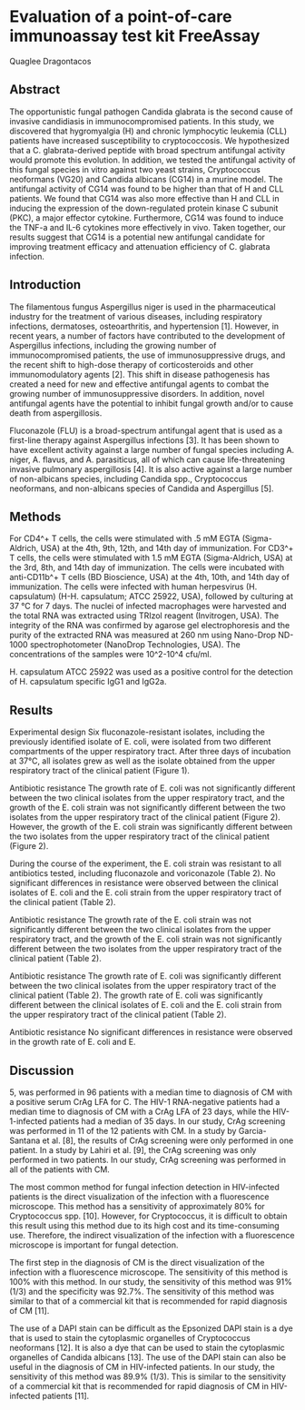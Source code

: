 # Evaluation of a point-of-care immunoassay test kit FreeAssay
Quaglee Dragontacos


## Abstract
The opportunistic fungal pathogen Candida glabrata is the second cause of invasive candidiasis in immunocompromised patients. In this study, we discovered that hygromyalgia (H) and chronic lymphocytic leukemia (CLL) patients have increased susceptibility to cryptococcosis. We hypothesized that a C. glabrata-derived peptide with broad spectrum antifungal activity would promote this evolution. In addition, we tested the antifungal activity of this fungal species in vitro against two yeast strains, Cryptococcus neoformans (VG20) and Candida albicans (CG14) in a murine model. The antifungal activity of CG14 was found to be higher than that of H and CLL patients. We found that CG14 was also more effective than H and CLL in inducing the expression of the down-regulated protein kinase C subunit (PKC), a major effector cytokine. Furthermore, CG14 was found to induce the TNF-a and IL-6 cytokines more effectively in vivo. Taken together, our results suggest that CG14 is a potential new antifungal candidate for improving treatment efficacy and attenuation efficiency of C. glabrata infection.


## Introduction
The filamentous fungus Aspergillus niger is used in the pharmaceutical industry for the treatment of various diseases, including respiratory infections, dermatoses, osteoarthritis, and hypertension [1]. However, in recent years, a number of factors have contributed to the development of Aspergillus infections, including the growing number of immunocompromised patients, the use of immunosuppressive drugs, and the recent shift to high-dose therapy of corticosteroids and other immunomodulatory agents [2]. This shift in disease pathogenesis has created a need for new and effective antifungal agents to combat the growing number of immunosuppressive disorders. In addition, novel antifungal agents have the potential to inhibit fungal growth and/or to cause death from aspergillosis.

Fluconazole (FLU) is a broad-spectrum antifungal agent that is used as a first-line therapy against Aspergillus infections [3]. It has been shown to have excellent activity against a large number of fungal species including A. niger, A. flavus, and A. parasiticus, all of which can cause life-threatening invasive pulmonary aspergillosis [4]. It is also active against a large number of non-albicans species, including Candida spp., Cryptococcus neoformans, and non-albicans species of Candida and Aspergillus [5].


## Methods
For CD4^+ T cells, the cells were stimulated with .5 mM EGTA (Sigma-Aldrich, USA) at the 4th, 9th, 12th, and 14th day of immunization. For CD3^+ T cells, the cells were stimulated with 1.5 mM EGTA (Sigma-Aldrich, USA) at the 3rd, 8th, and 14th day of immunization. The cells were incubated with anti-CD11b^+ T cells (BD Bioscience, USA) at the 4th, 10th, and 14th day of immunization. The cells were infected with human herpesvirus (H. capsulatum) (H-H. capsulatum; ATCC 25922, USA), followed by culturing at 37 °C for 7 days. The nuclei of infected macrophages were harvested and the total RNA was extracted using TRIzol reagent (Invitrogen, USA). The integrity of the RNA was confirmed by agarose gel electrophoresis and the purity of the extracted RNA was measured at 260 nm using Nano-Drop ND-1000 spectrophotometer (NanoDrop Technologies, USA). The concentrations of the samples were 10^2-10^4 cfu/ml.

H. capsulatum ATCC 25922 was used as a positive control for the detection of H. capsulatum specific IgG1 and IgG2a.


## Results
Experimental design
Six fluconazole-resistant isolates, including the previously identified isolate of E. coli, were isolated from two different compartments of the upper respiratory tract. After three days of incubation at 37°C, all isolates grew as well as the isolate obtained from the upper respiratory tract of the clinical patient (Figure 1).

Antibiotic resistance
The growth rate of E. coli was not significantly different between the two clinical isolates from the upper respiratory tract, and the growth of the E. coli strain was not significantly different between the two isolates from the upper respiratory tract of the clinical patient (Figure 2). However, the growth of the E. coli strain was significantly different between the two isolates from the upper respiratory tract of the clinical patient (Figure 2).

During the course of the experiment, the E. coli strain was resistant to all antibiotics tested, including fluconazole and voriconazole (Table 2). No significant differences in resistance were observed between the clinical isolates of E. coli and the E. coli strain from the upper respiratory tract of the clinical patient (Table 2).

Antibiotic resistance
The growth rate of the E. coli strain was not significantly different between the two clinical isolates from the upper respiratory tract, and the growth of the E. coli strain was not significantly different between the two isolates from the upper respiratory tract of the clinical patient (Table 2).

Antibiotic resistance
The growth rate of E. coli was significantly different between the two clinical isolates from the upper respiratory tract of the clinical patient (Table 2). The growth rate of E. coli was significantly different between the clinical isolates of E. coli and the E. coli strain from the upper respiratory tract of the clinical patient (Table 2).

Antibiotic resistance
No significant differences in resistance were observed in the growth rate of E. coli and E.


## Discussion
5, was performed in 96 patients with a median time to diagnosis of CM with a positive serum CrAg LFA for C. The HIV-1 RNA-negative patients had a median time to diagnosis of CM with a CrAg LFA of 23 days, while the HIV-1-infected patients had a median of 35 days. In our study, CrAg screening was performed in 11 of the 12 patients with CM. In a study by Garcia-Santana et al. [8], the results of CrAg screening were only performed in one patient. In a study by Lahiri et al. [9], the CrAg screening was only performed in two patients. In our study, CrAg screening was performed in all of the patients with CM.

The most common method for fungal infection detection in HIV-infected patients is the direct visualization of the infection with a fluorescence microscope. This method has a sensitivity of approximately 80% for Cryptococcus spp. [10]. However, for Cryptococcus, it is difficult to obtain this result using this method due to its high cost and its time-consuming use. Therefore, the indirect visualization of the infection with a fluorescence microscope is important for fungal detection.

The first step in the diagnosis of CM is the direct visualization of the infection with a fluorescence microscope. The sensitivity of this method is 100% with this method. In our study, the sensitivity of this method was 91% (1/3) and the specificity was 92.7%. The sensitivity of this method was similar to that of a commercial kit that is recommended for rapid diagnosis of CM [11].

The use of a DAPI stain can be difficult as the Epsonized DAPI stain is a dye that is used to stain the cytoplasmic organelles of Cryptococcus neoformans [12]. It is also a dye that can be used to stain the cytoplasmic organelles of Candida albicans [13]. The use of the DAPI stain can also be useful in the diagnosis of CM in HIV-infected patients. In our study, the sensitivity of this method was 89.9% (1/3). This is similar to the sensitivity of a commercial kit that is recommended for rapid diagnosis of CM in HIV-infected patients [11].
